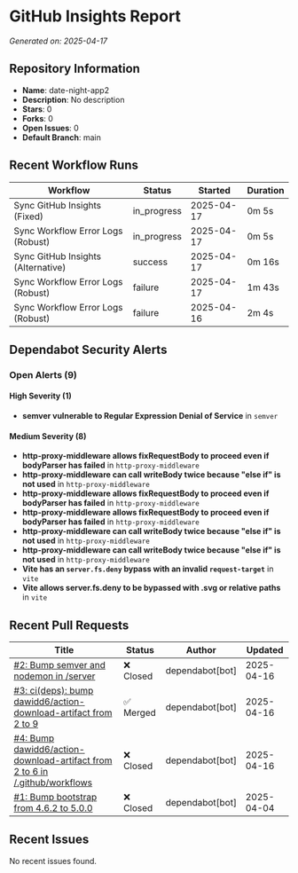 # GitHub Insights Report

*Generated on: 2025-04-17*

## Repository Information

- **Name**: date-night-app2
- **Description**: No description
- **Stars**: 0
- **Forks**: 0
- **Open Issues**: 0
- **Default Branch**: main

## Recent Workflow Runs

| Workflow | Status | Started | Duration |
|----------|--------|---------|----------|
| Sync GitHub Insights (Fixed) | in_progress | 2025-04-17 | 0m 5s |
| Sync Workflow Error Logs (Robust) | in_progress | 2025-04-17 | 0m 5s |
| Sync GitHub Insights (Alternative) | success | 2025-04-17 | 0m 16s |
| Sync Workflow Error Logs (Robust) | failure | 2025-04-17 | 1m 43s |
| Sync Workflow Error Logs (Robust) | failure | 2025-04-16 | 2m 4s |

## Dependabot Security Alerts

### Open Alerts (9)

#### High Severity (1)

- **semver vulnerable to Regular Expression Denial of Service** in `semver`

#### Medium Severity (8)

- **http-proxy-middleware allows fixRequestBody to proceed even if bodyParser has failed** in `http-proxy-middleware`
- **http-proxy-middleware can call writeBody twice because "else if" is not used** in `http-proxy-middleware`
- **http-proxy-middleware allows fixRequestBody to proceed even if bodyParser has failed** in `http-proxy-middleware`
- **http-proxy-middleware allows fixRequestBody to proceed even if bodyParser has failed** in `http-proxy-middleware`
- **http-proxy-middleware can call writeBody twice because "else if" is not used** in `http-proxy-middleware`
- **http-proxy-middleware can call writeBody twice because "else if" is not used** in `http-proxy-middleware`
- **Vite has an `server.fs.deny` bypass with an invalid `request-target`** in `vite`
- **Vite allows server.fs.deny to be bypassed with .svg or relative paths** in `vite`

## Recent Pull Requests

| Title | Status | Author | Updated |
|-------|--------|--------|--------|
| [#2: Bump semver and nodemon in /server](https://github.com/mrkurger/date-night-app2/pull/2) | ❌ Closed | dependabot[bot] | 2025-04-16 |
| [#3: ci(deps): bump dawidd6/action-download-artifact from 2 to 9](https://github.com/mrkurger/date-night-app2/pull/3) | ✅ Merged | dependabot[bot] | 2025-04-16 |
| [#4: Bump dawidd6/action-download-artifact from 2 to 6 in /.github/workflows](https://github.com/mrkurger/date-night-app2/pull/4) | ❌ Closed | dependabot[bot] | 2025-04-16 |
| [#1: Bump bootstrap from 4.6.2 to 5.0.0](https://github.com/mrkurger/date-night-app2/pull/1) | ❌ Closed | dependabot[bot] | 2025-04-04 |

## Recent Issues

No recent issues found.

